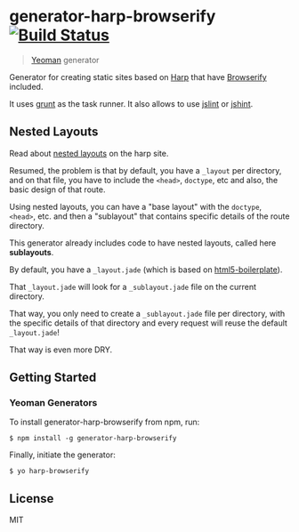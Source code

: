 # generator-harp-browserify [![Build Status](https://secure.travis-ci.org/chris-l/generator-harp-browserify.png?branch=master)](https://travis-ci.org/chris-l/generator-harp-browserify)

> [Yeoman](http://yeoman.io) generator

Generator for creating static sites based on [Harp](http://harpjs.com) that have [Browserify](http://browserify.org) included.

It uses [grunt](http://gruntjs.com) as the task runner. It also allows to use [jslint](http://www.jslint.com) or [jshint](http://jshint.com).

## Nested Layouts

Read about [nested layouts](http://harpjs.com/docs/development/layout#nested-layout) on the harp site.

Resumed, the problem is that by default, you have a `_layout` per directory, and on that file, you have to include the `<head>`, `doctype`, etc and also, the basic design of that route.

Using nested layouts, you can have a "base layout" with the `doctype`, `<head>`, etc. and then a "sublayout" that contains specific details of the route directory.

This generator already includes code to have nested layouts, called here **sublayouts**.

By default, you have a `_layout.jade` (which is based on [html5-boilerplate](https://html5boilerplate.com/)).

That `_layout.jade` will look for a `_sublayout.jade` file on the current directory.

That way, you only need to create a `_sublayout.jade` file per directory, with the specific details of that directory and every request will reuse the default `_layout.jade`!

That way is even more DRY.

## Getting Started

### Yeoman Generators

To install generator-harp-browserify from npm, run:

```
$ npm install -g generator-harp-browserify
```

Finally, initiate the generator:

```
$ yo harp-browserify
```

## License

MIT
